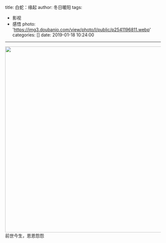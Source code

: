 title: 白蛇：缘起
author: 冬日暖阳
tags:
  - 影视
  - 感悟
photo: 'https://img3.doubanio.com/view/photo/l/public/p2541196811.webp'
categories: []
date: 2019-01-18 10:24:00
---
<img width="600" src="https://img3.doubanio.com/view/photo/l/public/p2541196811.webp"/>  
前世今生，恩恩怨怨